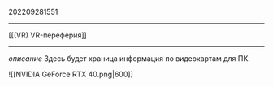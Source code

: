 202209281551
***
[[(VR) VR-переферия]]
***
*описание*
Здесь будет храница информация по видеокартам для ПК.

![[NVIDIA GeForce RTX 40.png|600]]
